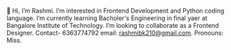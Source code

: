 👋 Hi, I’m Rashmi.
I’m interested in Frontend Development and Python coding language.
I’m currently learning Bacholer's Engineering in final yaer at Bangalore Institute of Technology.
I’m looking to collaborate as a Frontend Designer.
Contact- 6363774792 email: rashmibk210@gmail.com.
Pronouns: Miss.

<!---
Rashmi182/Rashmi182 is a ✨ special ✨ repository because its `README.md` (this file) appears on your GitHub profile.
You can click the Preview link to take a look at your changes.
--->
